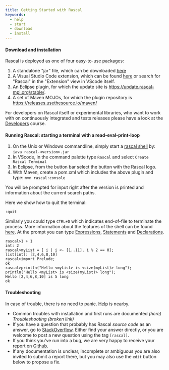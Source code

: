 ```yaml
---
title: Getting Started with Rascal
keywords:
  - help
  - start
  - download
  - install
---
```


#### Download and installation

Rascal is deployed as one of four easy-to-use packages:
1. A standalone "jar" file, which can be downloaded [here](https://update.rascal-mpl.org/console/rascal-shell-stable.jar)
2. A Visual Studio Code extension, which can be found [here](https://marketplace.visualstudio.com/items?itemName=usethesource.rascalmpl) or search for "Rascal" in the "Extension" view in VScode itself.
3. An Eclipse plugin, for which the update site is <https://update.rascal-mpl.org/stable/>.
4. A set of Maven MOJOs, for which the plugin repository is <https://releases.usethesource.io/maven/>

For developers on Rascal itself or experimental libraries, who want to work with on continuously integrated and tests releases please have a look at the [Developers](../Developers/) course.

#### Running Rascal: starting a terminal with a read-eval-print-loop

1. On the Unix or Windows commandline, simply start a [rascal shell](../RascalShell/) by: `java rascal-<version>.jar`
2. In VScode, in the command palette type `Rascal` and select `Create Rascal Terminal`
3. In Eclipse, from the button bar select the button with the Rascal logo.
4. With Maven, create a pom.xml which includes the above plugin and type: `mvn rascal:console`

You will be prompted for input right after the version is printed and information about the current search paths. 

Here we show how to quit the terminal:
```rascal
:quit
```

Similarly you could type `CTRL+D` which indicates end-of-file to terminate the process. More information 
about the features of the shell can be found [here](../RascalShell/). At the prompt you can type [Expressions](../Rascal/Expressions), [Statements](../Rascal/Statements) and [Declarations](../Rascal/Declarations).


```rascal-shell
rascal>1 + 1
int: 2
rascal>myList = [ i | i <- [1..11], i % 2 == 0];
list[int]: [2,4,6,8,10]
rascal>import Prelude;
ok
rascal>println("Hello <myList> is <size(myList)> long");
println("Hello <myList> is <size(myList)> long");
Hello [2,4,6,8,10] is 5 long
ok
```

#### Troubleshooting

In case of trouble, there is no need to panic. [Help](../GettingHelp/) is nearby.

* Common troubles with installation and first runs are documented _(here) Troubleshooting (broken link)_
* If you have a question that probably has Rascal _source code_ as an answer, go to [StackOverflow](http://stackoverflow.com/questions/tagged/rascal). Either find your answer directly, or you are welcome to post a new question using the tag `[rascal]`.
* If you think you've run into a bug, we are very happy to receive your report on [Github](http://github.com/usethesource/rascal/issues). 
* If any documentation is unclear, incomplete or ambiguous you are also invited to submit a report there, but you may also use the `edit` button below to propose a fix.


